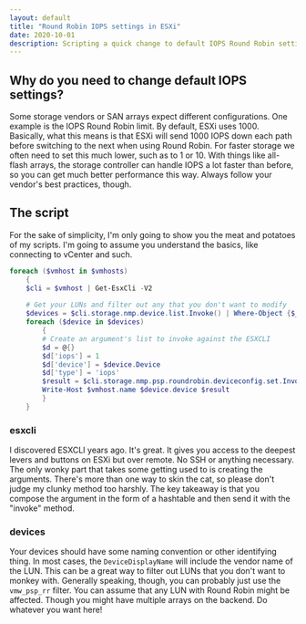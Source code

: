 ```yaml
---
layout: default
title: "Round Robin IOPS settings in ESXi"
date: 2020-10-01
description: Scripting a quick change to default IOPS Round Robin settings in ESXi
---
```


## Why do you need to change default IOPS settings?

Some storage vendors or SAN arrays expect different configurations. One example is the IOPS Round Robin limit. By default, ESXi uses 1000. Basically, what this means is that ESXi will send 1000 IOPS down each path before switching to the next when using Round Robin. For faster storage we often need to set this much lower, such as to 1 or 10. With things like all-flash arrays, the storage controller can handle IOPS a lot faster than before, so you can get much better performance this way. Always follow your vendor's best practices, though. 

## The script

For the sake of simplicity, I'm only going to show you the meat and potatoes of my scripts. I'm going to assume you understand the basics, like connecting to vCenter and such.

```powershell
foreach ($vmhost in $vmhosts)
    {
    $cli = $vmhost | Get-EsxCli -V2
	
	# Get your LUNs and filter out any that you don't want to modify
    $devices = $cli.storage.nmp.device.list.Invoke() | Where-Object {$_.DeviceDisplayName -like "<your filter here>" -and $_.pathselectionpolicy -like 'vmw_psp_rr'}
    foreach ($device in $devices)
        {
		# Create an argument's list to invoke against the ESXCLI
        $d = @{}
        $d['iops'] = 1
        $d['device'] = $device.Device
        $d['type'] = 'iops'
        $result = $cli.storage.nmp.psp.roundrobin.deviceconfig.set.Invoke($d)
        Write-Host $vmhost.name $device.device $result
        }
    }
```

### esxcli

I discovered ESXCLI years ago. It's great. It gives you access to the deepest levers and buttons on ESXi but over remote. No SSH or anything necessary. The only wonky part that takes some getting used to is creating the arguments. There's more than one way to skin the cat, so please don't judge my clunky method too harshly. The key takeaway is that you compose the argument in the form of a hashtable and then send it with the "invoke" method.

### devices

Your devices should have some naming convention or other identifying thing. In most cases, the `DeviceDisplayName` will include the vendor name of the LUN. This can be a great way to filter out LUNs that you don't want to monkey with. Generally speaking, though, you can probably just use the `vmw_psp_rr` filter. You can assume that any LUN with Round Robin might be affected. Though you might have multiple arrays on the backend. Do whatever you want here!
